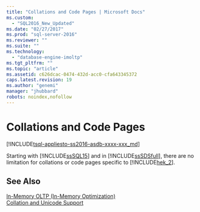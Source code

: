 ```yaml
---
title: "Collations and Code Pages | Microsoft Docs"
ms.custom: 
  - "SQL2016_New_Updated"
ms.date: "02/27/2017"
ms.prod: "sql-server-2016"
ms.reviewer: ""
ms.suite: ""
ms.technology: 
  - "database-engine-imoltp"
ms.tgt_pltfrm: ""
ms.topic: "article"
ms.assetid: c626dcac-0474-432d-acc0-cfa643345372
caps.latest.revision: 19
ms.author: "genemi"
manager: "jhubbard"
robots: noindex,nofollow
---
```

# Collations and Code Pages
[!INCLUDE[tsql-appliesto-ss2016-asdb-xxxx-xxx_md](../a9notintoc/includes/tsql-appliesto-ss2016-asdb-xxxx-xxx-md.md)]

  Starting with [!INCLUDE[ssSQL15](../a9notintoc/includes/sssql15-md.md)] and in [!INCLUDE[ssSDSfull](../a9retired/includes/sssdsfull-md.md)], there are no limitation for collations or code pages specific to [!INCLUDE[hek_2](../a9retired/includes/hek-2-md.md)].  
  
## See Also  
 [In-Memory OLTP &#40;In-Memory Optimization&#41;](../relational-databases/in-memory-oltp/in-memory-oltp-in-memory-optimization.md)   
 [Collation and Unicode Support](../relational-databases/collations/collation-and-unicode-support.md)  
  
  